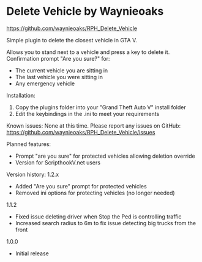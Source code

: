 # Delete Vehicle by Waynieoaks
https://github.com/waynieoaks/RPH_Delete_Vehicle

Simple plugin to delete the closest vehicle in GTA V.

Allows you to stand next to a vehicle and press a key to delete it. 
Confirmation prompt "Are you sure?" for:
- The current vehicle you are sitting in
- The last vehicle you were sitting in
- Any emergency vehicle

Installation: 
1. Copy the plugins folder into your "Grand Theft Auto V" install folder 
2. Edit the keybindings in the .ini to meet your requirements

Known issues: 
None at this time. Please report any issues on GitHub: https://github.com/waynieoaks/RPH_Delete_Vehicle/issues

Planned features:
- Prompt "are you sure" for protected vehicles allowing deletion override
- Version for ScripthookV.net users 

Version history: 
1.2.x
- Added "Are you sure" prompt for protected vehicles
- Removed ini options for protecting vehicles (no longer needed)

1.1.2
- Fixed issue deleting driver when Stop the Ped is controlling traffic
- Increased search radius to 6m to fix issue detecting big trucks from the front

1.0.0
- Initial release
